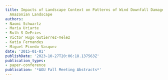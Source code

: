 ```yaml
---
title: Impacts of Landscape Context on Patterns of Wind Downfall Damage in a Fragmented
  Amazonian Landscape
authors:
- Naomi Schwartz
- Maria Uriarte
- Ruth S DeFries
- Victor Hugo Gutierrez-Velez
- Katia Fernandes
- Miguel Pinedo-Vasquez
date: '2015-01-01'
publishDate: '2023-10-27T20:06:18.137563Z'
publication_types:
- paper-conference
publication: '*AGU Fall Meeting Abstracts*'
---
```

